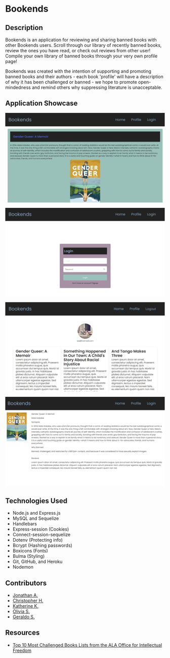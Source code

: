 # Bookends

## Description
Bookends is an application for reviewing and sharing banned books with other Bookends users. Scroll through our library of recently banned books, review the ones you have read, or check out reviews from other user! Compile your own library of banned books through your very own profile page! 

Bookends was created with the intention of supporting and promoting banned books and their authors - each book 'profile' will have a description of why it has been challenged or banned - we hope to promote open-mindedness and remind others why suppressing literature is unacceptable.  

## Application Showcase

![README Screenshot](public/screenshots/screenshot01.png)

![README Screenshot](public/screenshots/screenshot02.png)

![README Screenshot](public/screenshots/screenshot03.png)

![README Screenshot](public/screenshots/screenshot04.png)

## Technologies Used

  * Node.js and Express.js
  * MySQL and Sequelize
  * Handlebars
  * Express-session (Cookies)
  * Connect-session-sequelize
  * Dotenv (Protecting info)
  * Bcrypt (Hashing passwords)
  * Boxicons (Fonts)
  * Bulma (Styling)
  * Git, GitHub, and Heroku
  * Nodemon

  
## Contributors

  * [Jonathan A.](https://github.com/aguilarj5)
  * [Christopher H.](https://github.com/eddercoppen)
  * [Katherine K.](https://github.com/kkarrwrites)
  * [Olivia S.](https://github.com/oscalenghe)
  * [Geraldo S.](https://github.com/garysk94)

## Resources

* [Top 10 Most Challenged Books Lists from the  ALA Office for Intellectual Freedom](https://www.ala.org/advocacy/bbooks/frequentlychallengedbooks/top10)
